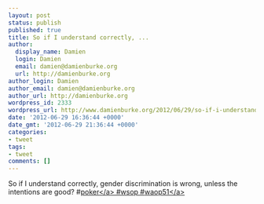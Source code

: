 ```yaml
---
layout: post
status: publish
published: true
title: So if I understand correctly, ...
author:
  display_name: Damien
  login: Damien
  email: damien@damienburke.org
  url: http://damienburke.org
author_login: Damien
author_email: damien@damienburke.org
author_url: http://damienburke.org
wordpress_id: 2333
wordpress_url: http://www.damienburke.org/2012/06/29/so-if-i-understand-correctly/
date: '2012-06-29 16:36:44 +0000'
date_gmt: '2012-06-29 21:36:44 +0000'
categories:
- tweet
tags:
- tweet
comments: []
---
```

<p>So if I understand correctly, gender discrimination is wrong, unless the intentions are good? #<a href="http:&#47;&#47;search.twitter.com&#47;search?q=%23poker" class="aktt_hashtag">poker<&#47;a> #wsop #<a href="http:&#47;&#47;search.twitter.com&#47;search?q=%23waop51" class="aktt_hashtag">waop51<&#47;a></p>
